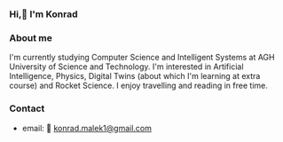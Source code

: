 ### Hi,👋 I'm Konrad

<!--
**malekkonrad/malekkonrad** is a ✨ _special_ ✨ repository because its `README.md` (this file) appears on your GitHub profile.

Here are some ideas to get you started:

- 🔭 I’m currently working on ...
- 🌱 I’m currently learning ...
- 👯 I’m looking to collaborate on ...
- 🤔 I’m looking for help with ...
- 💬 Ask me about ...
- 📫 How to reach me: ...
- 😄 Pronouns: ...
- ⚡ Fun fact: ...
-->

### About me
I'm currently studying Computer Science and Intelligent Systems at AGH University of Science and Technology. I'm interested in Artificial Intelligence, Physics, Digital Twins (about which I'm learning at extra course) and Rocket Science. I enjoy travelling and reading in free time. 

### Contact
* email: :email: konrad.malek1@gmail.com


<!--
* page: https://malekkonrad.github.io/


### Fork
* link to forked repository: https://github.com/malekkonrad/europilot_fork
* link to article on Papers with Code: https://paperswithcode.com/paper/end-to-end-learning-for-self-driving-cars
-->
